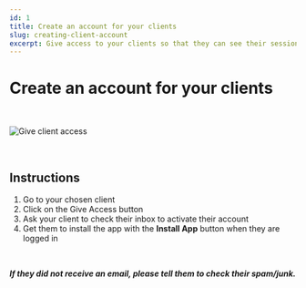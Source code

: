 ```yaml
---
id: 1
title: Create an account for your clients
slug: creating-client-account
excerpt: Give access to your clients so that they can see their sessions and plans.
---
```

# Create an account for your clients

<br>

![Give client access](/help-img/1.gif)

<br>

## Instructions

1. Go to your chosen client
2. Click on the Give Access button
3. Ask your client to check their inbox to activate their account
4. Get them to install the app with the **Install App** button when they are logged in

<br>

**_If they did not receive an email, please tell them to check their spam/junk._**